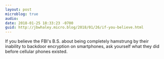 ```yaml
---
layout: post
microblog: true
audio: 
date: 2018-01-25 18:33:23 -0700
guid: http://jbwhaley.micro.blog/2018/01/26/if-you-believe.html
---
```

If you believe the FBI's B.S. about being completely hamstrung by their inability to backdoor encryption on smartphones, ask yourself what they did before cellular phones existed. 
